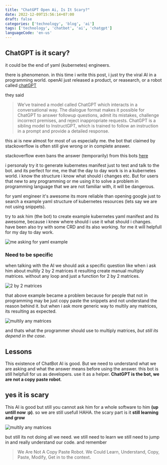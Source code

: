 ```yaml
---
title: "ChatGPT Open Ai, Is It Scary?"
date: 2022-12-09T15:56:14+07:00
draft: false
categories: ['technology', 'blog', 'ai']
tags: ['technology', 'chatbot', 'ai', 'chatgpt']
languageCode: 'en-us'
---
```


## ChatGPT is it scary?

it could be the end of yaml (kubernetes) engineers.

there is phenomenon. in this time i write this post, i just try the viral AI in a programming world. openAI just released a product, or reasearch, or a robot called [chatGPT](https://openai.com/blog/chatgpt/)

they said 


> We’ve trained a model called ChatGPT which interacts in a conversational way. The dialogue format makes it possible for ChatGPT to answer followup questions, admit its mistakes, challenge incorrect premises, and reject inappropriate requests. ChatGPT is a sibling model to InstructGPT, which is trained to follow an instruction in a prompt and provide a detailed response.

this ai is new almost for most of us especially me. 
the bot that claimed by stackoverflow is often still give wrong or in complete answer. 

stackoverflow even bans the answer (temporarily) from this bots [here](https://www.zdnet.com/article/stack-overflow-temporarily-bans-answers-from-openais-chatgpt-chatbot/)

i personaly try it to generate kubernetes manifest just to test and talk to the bot. and its perfect for me, me that the day to day work is in a kubernetes world. i know the structure i know what should i changes etc.
But for users that new to any programming or me using it to solve a problem in programming language that we are not familiar with, it will be dangerous.

for yaml engineer it's awesome its more reliable than opening google just to search a example yaml structure of kubernetes resources (lets say we are not using snippets).

try to ask him (the bot) to create example kubernetes yaml manifest and its awesome, because i knew where should i use it what should i changes. have been also try with some CRD and its also working. for me it will helpfull for my day to day work.

![me asking for yaml example](/img/chatgpt-open-ai-is-it-scary-1.png)


### Need to be specific

when talking with the AI we should ask a specific question like when i ask him about multily 2 by 2 matrices it resulting create manual multiply matrices. without any loop and just a function for 2 by 2 matrices. 

![2 by 2 matrices](/img/chatgpt-open-ai-is-it-scary-2.png)

that above example became a problem because for people that not in programming may be just copy paste the snippets and not understand the reason behind it. but when i ask more generic way to multily any matrices, its resulting as expected.

![multily any matrices](/img/chatgpt-open-ai-is-it-scary-3.png)

and thats what the programmer should use to multiply matrices, *but still its depend in the case*. 

## Lessons

This existence of ChatBot AI is good. But we need to understand what we are asking and what the answer means before using the answer. this bot is still helpfull for us as developers. use it as a helper. **ChatGPT is the bot, we are not a copy paste robot**.

## yes it is scary

This AI is good but still you cannot ask him for a whole software to him **(up untill now :p)**. so we are still usefull HAHA. the scary part is it **still learning and grow**

![multily any matrices](/img/chatgpt-open-ai-is-it-scary-4.png)

but still its not doing all we need. we still need to learn we still need to jump in and really understand our code.
and remember

> We Are Not A Copy Paste Robot.
> We Could Learn, Understand, Copy, Paste, Modify, Get in to the context.




